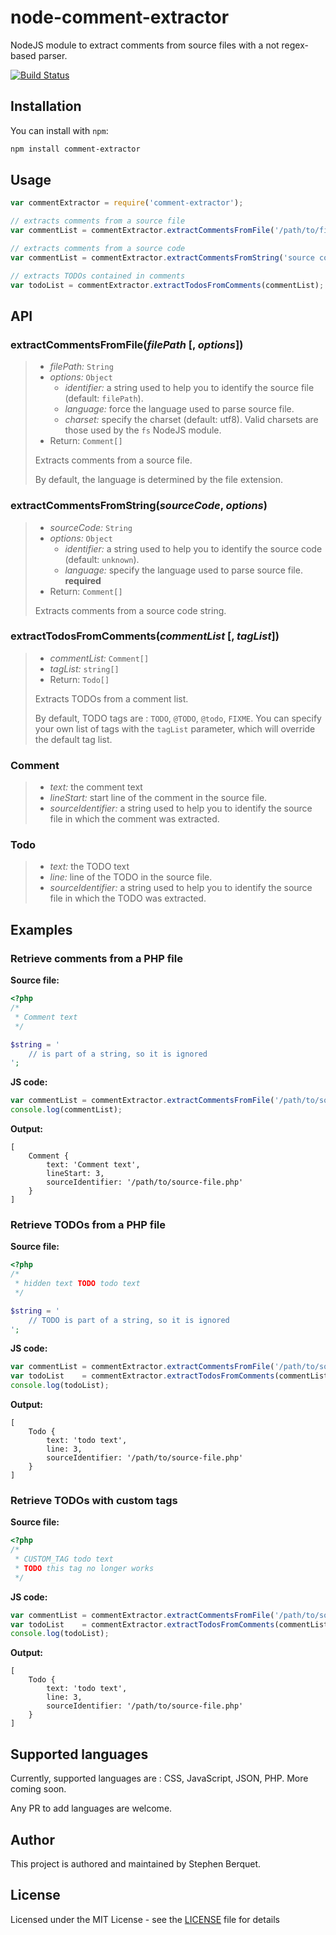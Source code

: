 # node-comment-extractor

NodeJS module to extract comments from source files with a not regex-based parser.

[![Build Status](https://travis-ci.org/samleybrize/node-comment-extractor.svg?branch=master)](https://travis-ci.org/samleybrize/node-comment-extractor)

## Installation

You can install with `npm`:

```bash
npm install comment-extractor
```

## Usage

```javascript
var commentExtractor = require('comment-extractor');

// extracts comments from a source file
var commentList = commentExtractor.extractCommentsFromFile('/path/to/file.php');

// extracts comments from a source code
var commentList = commentExtractor.extractCommentsFromString('source code', {language: 'php'});

// extracts TODOs contained in comments
var todoList = commentExtractor.extractTodosFromComments(commentList);
```

## API

### extractCommentsFromFile(*filePath* [, *options*])

> * *filePath:* `String`
> * *options:* `Object`
>   * *identifier:* a string used to help you to identify the source file (default: `filePath`).
>   * *language:* force the language used to parse source file.
>   * *charset:* specify the charset (default: utf8). Valid charsets are those used by the `fs` NodeJS module.
> * Return: `Comment[]`
>
> Extracts comments from a source file.
>
> By default, the language is determined by the file extension.

### extractCommentsFromString(*sourceCode*, *options*)

> * *sourceCode:* `String`
> * *options:* `Object`
>   * *identifier:* a string used to help you to identify the source code (default: `unknown`).
>   * *language:* specify the language used to parse source file. **required**
> * Return: `Comment[]`
>
> Extracts comments from a source code string.

### extractTodosFromComments(*commentList* [, *tagList*])

> * *commentList:* `Comment[]`
> * *tagList:* `string[]`
> * Return: `Todo[]`
>
> Extracts TODOs from a comment list.
>
> By default, TODO tags are : `TODO`, `@TODO`, `@todo`, `FIXME`.
> You can specify your own list of tags with the `tagList` parameter, which will override the default tag list.

### Comment

> * *text:* the comment text
> * *lineStart:* start line of the comment in the source file.
> * *sourceIdentifier:* a string used to help you to identify the source file in which the comment was extracted.

### Todo

> * *text:* the TODO text
> * *line:* line of the TODO in the source file.
> * *sourceIdentifier:* a string used to help you to identify the source file in which the TODO was extracted.

## Examples

### Retrieve comments from a PHP file

**Source file:**
```php
<?php
/*
 * Comment text
 */

$string = '
    // is part of a string, so it is ignored
';
```

**JS code:**
```javascript
var commentList = commentExtractor.extractCommentsFromFile('/path/to/source-file.php');
console.log(commentList);
```

**Output:**
```
[
    Comment {
        text: 'Comment text',
        lineStart: 3,
        sourceIdentifier: '/path/to/source-file.php'
    }
]
```

### Retrieve TODOs from a PHP file

**Source file:**
```php
<?php
/*
 * hidden text TODO todo text
 */

$string = '
    // TODO is part of a string, so it is ignored
';
```

**JS code:**
```javascript
var commentList = commentExtractor.extractCommentsFromFile('/path/to/source-file.php');
var todoList    = commentExtractor.extractTodosFromComments(commentList);
console.log(todoList);
```

**Output:**
```
[
    Todo {
        text: 'todo text',
        line: 3,
        sourceIdentifier: '/path/to/source-file.php'
    }
]
```

### Retrieve TODOs with custom tags

**Source file:**
```php
<?php
/*
 * CUSTOM_TAG todo text
 * TODO this tag no longer works
 */
```

**JS code:**
```javascript
var commentList = commentExtractor.extractCommentsFromFile('/path/to/source-file.php');
var todoList    = commentExtractor.extractTodosFromComments(commentList, ['CUSTOM_TAG']);
console.log(todoList);
```

**Output:**
```
[
    Todo {
        text: 'todo text',
        line: 3,
        sourceIdentifier: '/path/to/source-file.php'
    }
]
```

## Supported languages

Currently, supported languages are : CSS, JavaScript, JSON, PHP. More coming soon.

Any PR to add languages are welcome.

## Author

This project is authored and maintained by Stephen Berquet.

## License

Licensed under the MIT License - see the [LICENSE](LICENSE) file for details
